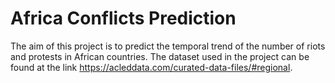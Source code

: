 # Africa Conflicts Prediction
The aim of this project is to predict the temporal trend of the number of riots and protests in African countries.
The dataset used in the project can be found at the link https://acleddata.com/curated-data-files/#regional.
